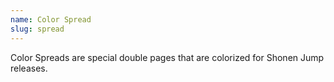 ```yaml
---
name: Color Spread
slug: spread
---
```

Color Spreads are special double pages that are colorized for Shonen Jump releases.